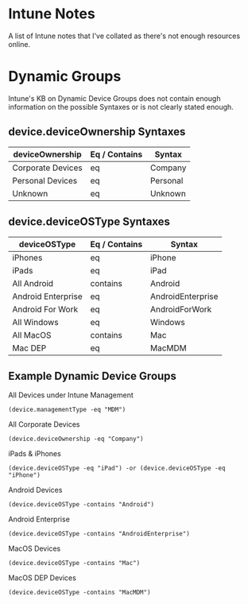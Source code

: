 # Intune Notes
A list of Intune notes that I've collated as there's not enough resources online.

# Dynamic Groups
Intune's KB on Dynamic Device Groups does not contain enough information on the possible Syntaxes or is not clearly stated enough.

## device.deviceOwnership Syntaxes
deviceOwnership | Eq / Contains | Syntax
--- | --- | ---
Corporate Devices | eq | Company
Personal Devices | eq | Personal
Unknown | eq | Unknown

## device.deviceOSType Syntaxes
deviceOSType | Eq / Contains | Syntax
--- | --- | ---
iPhones | eq | iPhone
iPads | eq | iPad
All Android | contains | Android
Android Enterprise | eq | AndroidEnterprise
Android For Work | eq | AndroidForWork
All Windows | eq | Windows
All MacOS | contains | Mac
Mac DEP | eq | MacMDM


## Example Dynamic Device Groups

All Devices under Intune Management
```
(device.managementType -eq "MDM")
```

All Corporate Devices
```
(device.deviceOwnership -eq "Company")
```

iPads & iPhones
```
(device.deviceOSType -eq "iPad") -or (device.deviceOSType -eq "iPhone")
```

Android Devices
```
(device.deviceOSType -contains "Android")
```

Android Enterprise
```
(device.deviceOSType -contains "AndroidEnterprise")
```

MacOS Devices
```
(device.deviceOSType -contains "Mac")
```

MacOS DEP Devices
```
(device.deviceOSType -contains "MacMDM")
```
